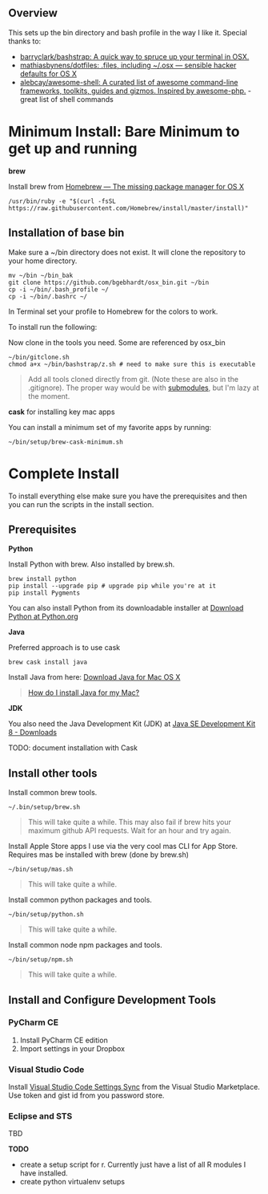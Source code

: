 ## Overview
This sets up the bin directory and bash profile in the way I like it.  Special thanks to:

* [barryclark/bashstrap: A quick way to spruce up your terminal in OSX.]( https://github.com/barryclark/bashstrap )
* [mathiasbynens/dotfiles: .files, including ~/.osx — sensible hacker defaults for OS X]( https://github.com/mathiasbynens/dotfiles )
* [alebcay/awesome-shell: A curated list of awesome command-line frameworks, toolkits, guides and gizmos. Inspired by awesome-php.]( https://github.com/alebcay/awesome-shell ) - great list of shell commands

# Minimum Install: Bare Minimum to get up and running

**brew**

Install brew from [Homebrew — The missing package manager for OS X]( http://brew.sh/ )

```shell
/usr/bin/ruby -e "$(curl -fsSL https://raw.githubusercontent.com/Homebrew/install/master/install)"
```

## Installation of base bin
Make sure a ~/bin directory does not exist.  It will clone the repository to your home directory.

``` shell
mv ~/bin ~/bin_bak
git clone https://github.com/bgebhardt/osx_bin.git ~/bin
cp -i ~/bin/.bash_profile ~/
cp -i ~/bin/.bashrc ~/
```

In Terminal set your profile to Homebrew for the colors to work.

To install run the following:

Now clone in the tools you need. Some are referenced by osx_bin
```
~/bin/gitclone.sh
chmod a+x ~/bin/bashstrap/z.sh # need to make sure this is executable
```

> Add all tools cloned directly from git. (Note these are also in the .gitignore).  The proper way would be with [submodules](https://git-scm.com/book/en/v2/Git-Tools-Submodules), but I'm lazy at the moment.

**cask** for installing key mac apps

You can install a minimum set of my favorite apps by running:
``` shell
~/bin/setup/brew-cask-minimum.sh 
```

# Complete Install

To install everything else make sure you have the prerequisites and then you can run the scripts in the install section.

## Prerequisites

**Python**

Install Python with brew.  Also installed by brew.sh.

```shell
brew install python
pip install --upgrade pip # upgrade pip while you're at it
pip install Pygments
```

You can also install Python from its downloadable installer at [Download Python at Python.org]( https://www.python.org/downloads/ )

**Java**

Preferred approach is to use cask

```shell
brew cask install java
```

Install Java from here: [Download Java for Mac OS X]( http://www.java.com/en/download/mac_download.jsp )

> [How do I install Java for my Mac?]( https://www.java.com/en/download/help/mac_install.xml )

**JDK**

You also need the Java Development Kit (JDK) at [Java SE Development Kit 8 - Downloads]( http://www.oracle.com/technetwork/java/javase/downloads/jdk8-downloads-2133151.html )

TODO: document installation with Cask

## Install other tools
Install common brew tools.
```
~/.bin/setup/brew.sh 
```
> This will take quite a while.  This may also fail if brew hits your maximum github API requests.  Wait for an hour and try again.

Install Apple Store apps I use via the very cool mas CLI for App Store.  Requires mas be installed with brew (done by brew.sh)
```
~/bin/setup/mas.sh 
```
> This will take quite a while.

Install common python packages and tools.
```
~/bin/setup/python.sh 
```
> This will take quite a while.

Install common node npm packages and tools.
```
~/bin/setup/npm.sh 
```
> This will take quite a while.


## Install and Configure Development Tools

### PyCharm CE

1.  Install PyCharm CE edition
1. Import settings in your Dropbox

### Visual Studio Code

Install [Visual Studio Code Settings Sync]( https://marketplace.visualstudio.com/items?itemName=Shan.code-settings-sync ) from the Visual Studio Marketplace.  Use token and gist id from you password store.


### Eclipse and STS

TBD

**TODO**

* create a setup script for r.  Currently just have a list of all R modules I have installed.
* create python virtualenv setups
